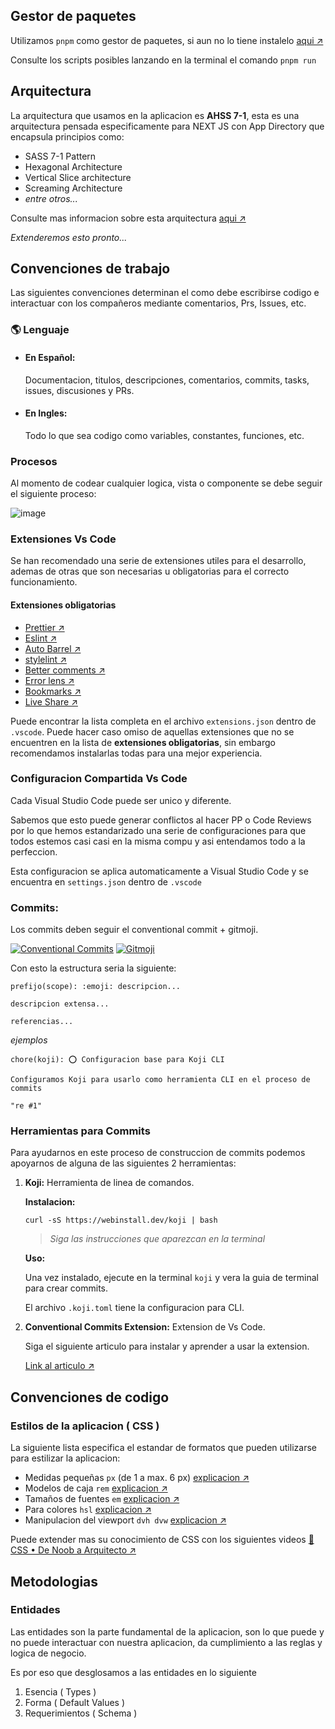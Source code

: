 ## Gestor de paquetes

Utilizamos `pnpm` como gestor de paquetes, si aun no lo tiene instalelo [aqui ↗️](https://pnpm.io/es/installation)

Consulte los scripts posibles lanzando en la terminal el comando `pnpm run`

## Arquitectura

La arquitectura que usamos en la aplicacion es **AHSS 7-1**, esta es una arquitectura pensada especificamente para NEXT JS con App Directory que encapsula principios como:

- SASS 7-1 Pattern
- Hexagonal Architecture
- Vertical Slice architecture
- Screaming Architecture
- _entre otros..._

Consulte mas informacion sobre esta arquitectura [aqui ↗️](https://github.com/devEstivenValencia/Architecure_AHSS_7-1)

_Extenderemos esto pronto..._

## Convenciones de trabajo

Las siguientes convenciones determinan el como debe escribirse codigo e interactuar con los compañeros mediante comentarios, Prs, Issues, etc.

### 🌎 Lenguaje

- #### **En Español:**

  Documentacion, titulos, descripciones, comentarios, commits, tasks, issues, discusiones y PRs.

- #### **En Ingles:**
  Todo lo que sea codigo como variables, constantes, funciones, etc.

### Procesos

Al momento de codear cualquier logica, vista o componente se debe seguir el siguiente proceso:

![image](https://i.ibb.co/G302SwT/Step-by-step.png)

### Extensiones Vs Code

Se han recomendado una serie de extensiones utiles para el desarrollo, ademas de otras que son necesarias u obligatorias para el correcto funcionamiento.

#### Extensiones obligatorias

- [Prettier ↗️ ](https://marketplace.visualstudio.com/items?itemName=esbenp.prettier-vscode)
- [Eslint ↗️ ](https://marketplace.visualstudio.com/items?itemName=dbaeumer.vscode-eslint)
- [Auto Barrel ↗️ ](https://marketplace.visualstudio.com/items?itemName=mikehanson.auto-barrel)
- [stylelint ↗️ ](https://marketplace.visualstudio.com/items?itemName=stylelint.vscode-stylelint)
- [Better comments ↗️ ](https://marketplace.visualstudio.com/items?itemName=aaron-bond.better-comments)
- [Error lens ↗️ ](https://marketplace.visualstudio.com/items?itemName=usernamehw.errorlens)
- [Bookmarks ↗️ ](https://marketplace.visualstudio.com/items?itemName=alefragnani.Bookmarks)
- [Live Share ↗️](https://marketplace.visualstudio.com/items?itemName=MS-vsliveshare.vsliveshare)

Puede encontrar la lista completa en el archivo `extensions.json` dentro de `.vscode`. Puede hacer caso omiso de aquellas extensiones que no se encuentren en la lista de **extensiones obligatorias**, sin embargo recomendamos instalarlas todas para una mejor experiencia.

### Configuracion Compartida Vs Code

Cada Visual Studio Code puede ser unico y diferente.

Sabemos que esto puede generar conflictos al hacer PP o Code Reviews por lo que hemos estandarizado una serie de configuraciones para que todos estemos casi casi en la misma compu y asi entendamos todo a la perfeccion.

Esta configuracion se aplica automaticamente a Visual Studio Code y se encuentra en `settings.json` dentro de `.vscode`

### Commits:

Los commits deben seguir el conventional commit + gitmoji.

[![Conventional Commits](https://img.shields.io/badge/Conventional%20Commits-1.0.0-%23FE5196?logo=conventionalcommits&logoColor=white)](https://www.conventionalcommits.org/es/)
[![Gitmoji](https://img.shields.io/badge/gitmoji-%20😜%20😍-FFDD67.svg?style=flat-square)](https://gitmoji.dev)

Con esto la estructura seria la siguiente:

```TSX
prefijo(scope): :emoji: descripcion...

descripcion extensa...

referencias...
```

_ejemplos_

```TSX
chore(koji): ⭕ Configuracion base para Koji CLI

Configuramos Koji para usarlo como herramienta CLI en el proceso de commits

"re #1"
```

### Herramientas para Commits

Para ayudarnos en este proceso de construccion de commits podemos apoyarnos de alguna de las siguientes 2 herramientas:

1. **Koji:** Herramienta de linea de comandos.

   **Instalacion:**

   `curl -sS https://webinstall.dev/koji | bash`

   > _Siga las instrucciones que aparezcan en la terminal_

   **Uso:**

   Una vez instalado, ejecute en la terminal `koji` y vera la guia de terminal para crear commits.

   El archivo `.koji.toml` tiene la configuracion para CLI.

2. **Conventional Commits Extension:** Extension de Vs Code.

   Siga el siguiente articulo para instalar y aprender a usar la extension.

   [Link al articulo ↗️](https://marketplace.visualstudio.com/items?itemName=vivaxy.vscode-conventional-commits)

## Convenciones de codigo

### Estilos de la aplicacion ( CSS )

La siguiente lista especifica el estandar de formatos que pueden utilizarse para estilizar la aplicacion:

- Medidas pequeñas `px` (de 1 a max. 6 px) [explicacion ↗️](https://youtu.be/YglSzse9tEo)
- Modelos de caja `rem` [explicacion ↗️](https://youtu.be/YglSzse9tEo)
- Tamaños de fuentes `em` [explicacion ↗️](https://youtu.be/YglSzse9tEo)
- Para colores `hsl` [explicacion ↗️](https://youtu.be/8nHhPa8JFJQ)
- Manipulacion del viewport `dvh dvw` [explicacion ↗️](https://acortar.link/atseOP)

Puede extender mas su conocimiento de CSS con los siguientes videos [🚀 CSS • De Noob a Arquitecto ↗️](https://youtube.com/playlist?list=PLhtkmF724qPf3PqXX3M_55-6Uzqb_StdY&si=qQfV321hOjkpwrYH)

## Metodologias

### Entidades

Las entidades son la parte fundamental de la aplicacion, son lo que puede y no puede interactuar con nuestra aplicacion, da cumplimiento a las reglas y logica de negocio.

Es por eso que desglosamos a las entidades en lo siguiente

1. Esencia ( Types )
2. Forma ( Default Values )
3. Requerimientos ( Schema )
